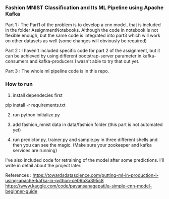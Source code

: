 ### Fashion MNIST Classification and Its ML Pipeline using Apache Kafka


Part 1 :
The Part1 of the problem is to develop a cnn model, that is included in the folder AssignmentNotebooks.
Although the code in notebook is not flexible enough, but the same code is integrated into part3 which will work on other datasets as well (some changes will obviously be required)

Part 2 :
I haven't included specific code for part 2 of the assignment, but it can be achieved by using different bootstrap-server parameter in kafka-consumers and kafka-producers I wasn't able to try that out yet.

Part 3 :
The whole ml pipeline code is in this repo.

### How to run
1) install dependecies first

pip install -r requirements.txt

2) run python initialize.py

3) add fashion_mnist data in data/fashion folder (this part is not automated yet)

4) run predictor.py, trainer.py and sample.py in three different shells and then you can see the magic. (Make sure your zookeeper and kafka services are running)

I've also included code for retraining of the model after some predictions. I'll write in detail about the project later.


References :
https://towardsdatascience.com/putting-ml-in-production-i-using-apache-kafka-in-python-ce06b3a395c8
https://www.kaggle.com/code/pavansanagapati/a-simple-cnn-model-beginner-guide
